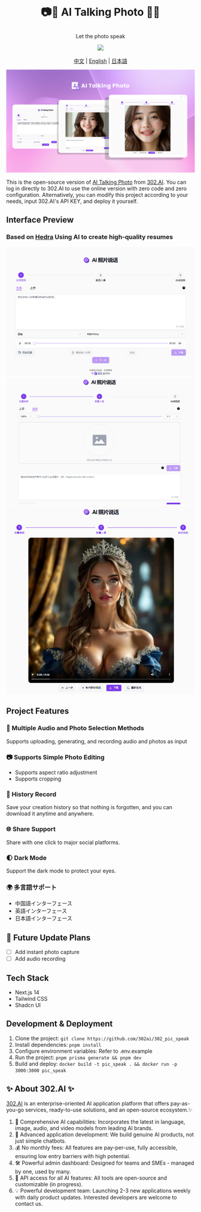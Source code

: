 # <p align="center">📷🤖 AI Talking Photo 🚀✨</p>

<p align="center">Let the photo speak</p>

<p align="center"><a href="https://302.ai/tools/lipsync/" target="blank"><img src="https://file.302ai.cn/gpt/imgs/github/302_badge.png" /></a></p >

<p align="center"><a href="README_zh.md">中文</a> | <a href="README.md">English</a> | <a href="README_ja.md">日本語</a></p>

![Interface Preview](docs/302_Talking_Photo_en.png)

This is the open-source version of [AI Talking Photo](https://302.ai/tools/lipsync/) from [302.AI](https://302.ai).
You can log in directly to 302.AI to use the online version with zero code and zero configuration.
Alternatively, you can modify this project according to your needs, input 302.AI's API KEY, and deploy it yourself.

## Interface Preview

### Based on <a href="https://doc.302.ai/api-226162518">Hedra</a> Using AI to create high-quality resumes

![Interface Preview](docs/pic-1.png)
![Interface Preview](docs/pic-2.png)
![Interface Preview](docs/pic-3.png)

## Project Features

### 📝 Multiple Audio and Photo Selection Methods

Supports uploading, generating, and recording audio and photos as input

### 📷 Supports Simple Photo Editing

- Supports aspect ratio adjustment
- Supports cropping

### 📜 History Record

Save your creation history so that nothing is forgotten, and you can download it anytime and anywhere.

### 🌐 Share Support

Share with one click to major social platforms.

### 🌓 Dark Mode

Support the dark mode to protect your eyes.

### 🌍 多言語サポート

- 中国語インターフェース
- 英語インターフェース
- 日本語インターフェース

## 🚩 Future Update Plans

- [ ] Add instant photo capture
- [ ] Add audio recording

## Tech Stack

- Next.js 14
- Tailwind CSS
- Shadcn UI

## Development & Deployment

1. Clone the project: `git clone https://github.com/302ai/302_pic_speak`
2. Install dependencies: `pnpm install`
3. Configure environment variables: Refer to .env.example
4. Run the project: `pnpm prisma generate && pnpm dev`
5. Build and deploy: `docker build -t pic_speak . && docker run -p 3000:3000 pic_speak`

## ✨ About 302.AI ✨

[302.AI](https://302.ai) is an enterprise-oriented AI application platform that offers pay-as-you-go services, ready-to-use solutions, and an open-source ecosystem.✨

1. 🧠 Comprehensive AI capabilities: Incorporates the latest in language, image, audio, and video models from leading AI brands.
2. 🚀 Advanced application development: We build genuine AI products, not just simple chatbots.
3. 💰 No monthly fees: All features are pay-per-use, fully accessible, ensuring low entry barriers with high potential.
4. 🛠 Powerful admin dashboard: Designed for teams and SMEs - managed by one, used by many.
5. 🔗 API access for all AI features: All tools are open-source and customizable (in progress).
6. 💡 Powerful development team: Launching 2-3 new applications weekly with daily product updates. Interested developers are welcome to contact us.
